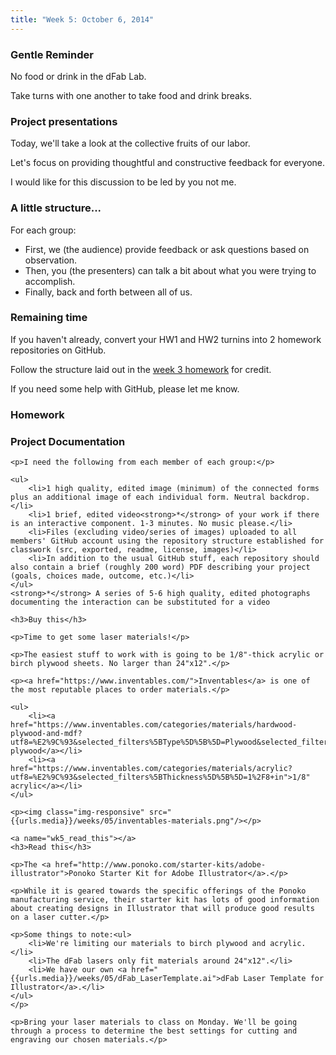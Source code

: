 ```yaml
---
title: "Week 5: October 6, 2014"
---
```


### Gentle Reminder

No food or drink in the dFab Lab.

Take turns with one another to take food and drink breaks.

### Project presentations

Today, we'll take a look at the collective fruits of our labor.

Let's focus on providing thoughtful and constructive feedback for everyone.

I would like for this discussion to be led by you not me.

### A little structure...

For each group:

* First, we (the audience) provide feedback or ask questions based on observation.
* Then, you (the presenters) can talk a bit about what you were trying to accomplish.
* Finally, back and forth between all of us.

### Remaining time

If you haven't already, convert your HW1 and HW2 turnins into 2 homework repositories on GitHub.

Follow the structure laid out in the [week 3 homework]({{urls.base_path}}weeks/03#toc_11) for credit.

If you need some help with GitHub, please let me know.

### Homework

<div class="well">
	<h3>Project Documentation</h3>

	<p>I need the following from each member of each group:</p>

	<ul>
		<li>1 high quality, edited image (minimum) of the connected forms plus an additional image of each individual form. Neutral backdrop.</li>
		<li>1 brief, edited video<strong>*</strong> of your work if there is an interactive component. 1-3 minutes. No music please.</li>
		<li>Files (excluding video/series of images) uploaded to all members' GitHub account using the repository structure established for classwork (src, exported, readme, license, images)</li>
		<li>In addition to the usual GitHub stuff, each repository should also contain a brief (roughly 200 word) PDF describing your project (goals, choices made, outcome, etc.)</li>
	</ul>
	<strong>*</strong> A series of 5-6 high quality, edited photographs documenting the interaction can be substituted for a video

	<h3>Buy this</h3>

	<p>Time to get some laser materials!</p>

	<p>The easiest stuff to work with is going to be 1/8"-thick acrylic or birch plywood sheets. No larger than 24"x12".</p>

	<p><a href="https://www.inventables.com/">Inventables</a> is one of the most reputable places to order materials.</p>

	<ul>
		<li><a href="https://www.inventables.com/categories/materials/hardwood-plywood-and-mdf?utf8=%E2%9C%93&selected_filters%5BType%5D%5B%5D=Plywood&selected_filters%5BThickness%5D%5B%5D=1%2F8+in">1/8" plywood</a></li>
		<li><a href="https://www.inventables.com/categories/materials/acrylic?utf8=%E2%9C%93&selected_filters%5BThickness%5D%5B%5D=1%2F8+in">1/8" acrylic</a></li>
	</ul>

	<p><img class="img-responsive" src="{{urls.media}}/weeks/05/inventables-materials.png"/></p>

	<a name="wk5_read_this"></a>
	<h3>Read this</h3>

	<p>The <a href="http://www.ponoko.com/starter-kits/adobe-illustrator">Ponoko Starter Kit for Adobe Illustrator</a>.</p>

	<p>While it is geared towards the specific offerings of the Ponoko manufacturing service, their starter kit has lots of good information about creating designs in Illustrator that will produce good results on a laser cutter.</p>

	<p>Some things to note:<ul>
		<li>We're limiting our materials to birch plywood and acrylic.</li>
		<li>The dFab lasers only fit materials around 24"x12".</li>
		<li>We have our own <a href="{{urls.media}}/weeks/05/dFab_LaserTemplate.ai">dFab Laser Template for Illustrator</a>.</li>
	</ul>
	</p>

	<p>Bring your laser materials to class on Monday. We'll be going through a process to determine the best settings for cutting and engraving our chosen materials.</p>
</div>
